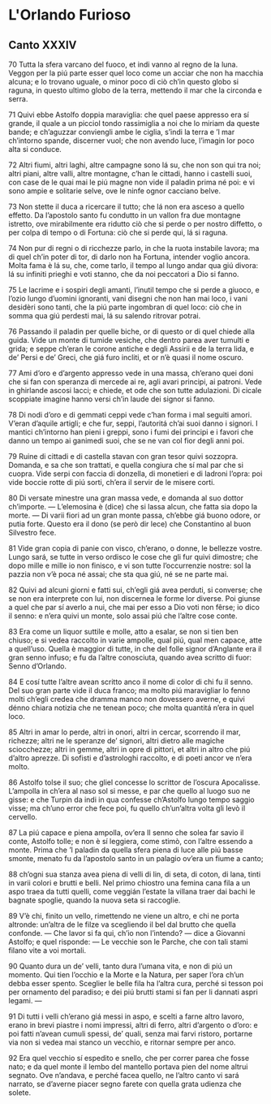 # L'Orlando Furioso

## Canto XXXIV

70
     Tutta la sfera varcano del fuoco,
et indi vanno al regno de la luna.
Veggon per la piú parte esser quel loco
come un acciar che non ha macchia alcuna;
e lo trovano uguale, o minor poco
di ciò ch’in questo globo si raguna,
in questo ultimo globo de la terra,
mettendo il mar che la circonda e serra.

71
     Quivi ebbe Astolfo doppia maraviglia:
che quel paese appresso era sí grande,
il quale a un picciol tondo rassimiglia
a noi che lo miriam da queste bande;
e ch’aguzzar conviengli ambe le ciglia,
s’indi la terra e ’l mar ch’intorno spande,
discerner vuol; che non avendo luce,
l’imagin lor poco alta si conduce.


72
     Altri fiumi, altri laghi, altre campagne
sono lá su, che non son qui tra noi;
altri piani, altre valli, altre montagne,
c’han le cittadi, hanno i castelli suoi,
con case de le quai mai le piú magne
non vide il paladin prima né poi:
e vi sono ampie e solitarie selve,
ove le ninfe ognor cacciano belve.

73
     Non stette il duca a ricercare il tutto;
che lá non era asceso a quello effetto.
Da l’apostolo santo fu condutto
in un vallon fra due montagne istretto,
ove mirabilmente era ridutto
ciò che si perde o per nostro diffetto,
o per colpa di tempo o di Fortuna:
ciò che si perde qui, lá si raguna.

74
     Non pur di regni o di ricchezze parlo,
in che la ruota instabile lavora;
ma di quel ch’in poter di tor, di darlo
non ha Fortuna, intender voglio ancora.
Molta fama è lá su, che, come tarlo,
il tempo al lungo andar qua giú divora:
lá su infiniti prieghi e voti stanno,
che da noi peccatori a Dio si fanno.

75
     Le lacrime e i sospiri degli amanti,
l’inutil tempo che si perde a giuoco,
e l’ozio lungo d’uomini ignoranti,
vani disegni che non han mai loco,
i vani desidèri sono tanti,
che la piú parte ingombran di quel loco:
ciò che in somma qua giú perdesti mai,
lá su salendo ritrovar potrai.


76
     Passando il paladin per quelle biche,
or di questo or di quel chiede alla guida.
Vide un monte di tumide vesiche,
che dentro parea aver tumulti e grida;
e seppe ch’eran le corone antiche
e degli Assirii e de la terra lida,
e de’ Persi e de’ Greci, che giá furo
incliti, et or n’è quasi il nome oscuro.

77
     Ami d’oro e d’argento appresso vede
in una massa, ch’erano quei doni
che si fan con speranza di mercede
ai re, agli avari principi, ai patroni.
Vede in ghirlande ascosi lacci; e chiede,
et ode che son tutte adulazioni.
Di cicale scoppiate imagine hanno
versi ch’in laude dei signor si fanno.

78
     Di nodi d’oro e di gemmati ceppi
vede c’han forma i mal seguiti amori.
V’eran d’aquile artigli; e che fur, seppi,
l’autoritá ch’ai suoi danno i signori.
I mantici ch’intorno han pieni i greppi,
sono i fumi dei principi e i favori
che danno un tempo ai ganimedi suoi,
che se ne van col fior degli anni poi.

79
     Ruine di cittadi e di castella
stavan con gran tesor quivi sozzopra.
Domanda, e sa che son trattati, e quella
congiura che sí mal par che si cuopra.
Vide serpi con faccia di donzella,
di monetieri e di ladroni l’opra:
poi vide boccie rotte di piú sorti,
ch’era il servir de le misere corti.


80
     Di versate minestre una gran massa
vede, e domanda al suo dottor ch’importe.
— L’elemosina è (dice) che si lassa
alcun, che fatta sia dopo la morte. —
Di varii fiori ad un gran monte passa,
ch’ebbe giá buono odore, or putia forte.
Questo era il dono (se però dir lece)
che Constantino al buon Silvestro fece.

81
     Vide gran copia di panie con visco,
ch’erano, o donne, le bellezze vostre.
Lungo sará, se tutte in verso ordisco
le cose che gli fur quivi dimostre;
che dopo mille e mille io non finisco,
e vi son tutte l’occurrenzie nostre:
sol la pazzia non v’è poca né assai;
che sta qua giú, né se ne parte mai.

82
     Quivi ad alcuni giorni e fatti sui,
ch’egli giá avea perduti, si converse;
che se non era interprete con lui,
non discernea le forme lor diverse.
Poi giunse a quel che par sí averlo a nui,
che mai per esso a Dio voti non fêrse;
io dico il senno: e n’era quivi un monte,
solo assai piú che l’altre cose conte.

83
     Era come un liquor suttile e molle,
atto a esalar, se non si tien ben chiuso;
e si vedea raccolto in varie ampolle,
qual piú, qual men capace, atte a quell’uso.
Quella è maggior di tutte, in che del folle
signor d’Anglante era il gran senno infuso;
e fu da l’altre conosciuta, quando
avea scritto di fuor: Senno d’Orlando.


84
     E cosí tutte l’altre avean scritto anco
il nome di color di chi fu il senno.
Del suo gran parte vide il duca franco;
ma molto piú maravigliar lo fenno
molti ch’egli credea che dramma manco
non dovessero averne, e quivi dénno
chiara notizia che ne tenean poco;
che molta quantitá n’era in quel loco.

85
     Altri in amar lo perde, altri in onori,
altri in cercar, scorrendo il mar, richezze;
altri ne le speranze de’ signori,
altri dietro alle magiche sciocchezze;
altri in gemme, altri in opre di pittori,
et altri in altro che piú d’altro aprezze.
Di sofisti e d’astrologhi raccolto,
e di poeti ancor ve n’era molto.

86
     Astolfo tolse il suo; che gliel concesse
lo scrittor de l’oscura Apocalisse.
L’ampolla in ch’era al naso sol si messe,
e par che quello al luogo suo ne gisse:
e che Turpin da indi in qua confesse
ch’Astolfo lungo tempo saggio visse;
ma ch’uno error che fece poi, fu quello
ch’un’altra volta gli levò il cervello.

87
     La piú capace e piena ampolla, ov’era
Il senno che solea far savio il conte,
Astolfo tolle; e non è sí leggiera,
come stimò, con l’altre essendo a monte.
Prima che ’l paladin da quella sfera
piena di luce alle piú basse smonte,
menato fu da l’apostolo santo
in un palagio ov’era un fiume a canto;


88
     ch’ogni sua stanza avea piena di velli
di lin, di seta, di coton, di lana,
tinti in varii colori e brutti e belli.
Nel primo chiostro una femina cana
fila a un aspo traea da tutti quelli,
come veggián l’estate la villana
traer dai bachi le bagnate spoglie,
quando la nuova seta si raccoglie.

89
     V’è chi, finito un vello, rimettendo
ne viene un altro, e chi ne porta altronde:
un’altra de le filze va scegliendo
il bel dal brutto che quella confonde.
— Che lavor si fa qui, ch’io non l’intendo? —
dice a Giovanni Astolfo; e quel risponde:
— Le vecchie son le Parche, che con tali
stami filano vite a voi mortali.

90
     Quanto dura un de’ velli, tanto dura
l’umana vita, e non di piú un momento.
Qui tien l’occhio e la Morte e la Natura,
per saper l’ora ch’un debba esser spento.
Sceglier le belle fila ha l’altra cura,
perché si tesson poi per ornamento
del paradiso; e dei piú brutti stami
si fan per li dannati aspri legami. —

91
     Di tutti i velli ch’erano giá messi
in aspo, e scelti a farne altro lavoro,
erano in brevi piastre i nomi impressi,
altri di ferro, altri d’argento o d’oro:
e poi fatti n’avean cumuli spessi,
de’ quali, senza mai farvi ristoro,
portarne via non si vedea mai stanco
un vecchio, e ritornar sempre per anco.


92
     Era quel vecchio sí espedito e snello,
che per correr parea che fosse nato;
e da quel monte il lembo del mantello
portava pien del nome altrui segnato.
Ove n’andava, e perché facea quello,
ne l’altro canto vi sará narrato,
se d’averne piacer segno farete
con quella grata udienza che solete.
